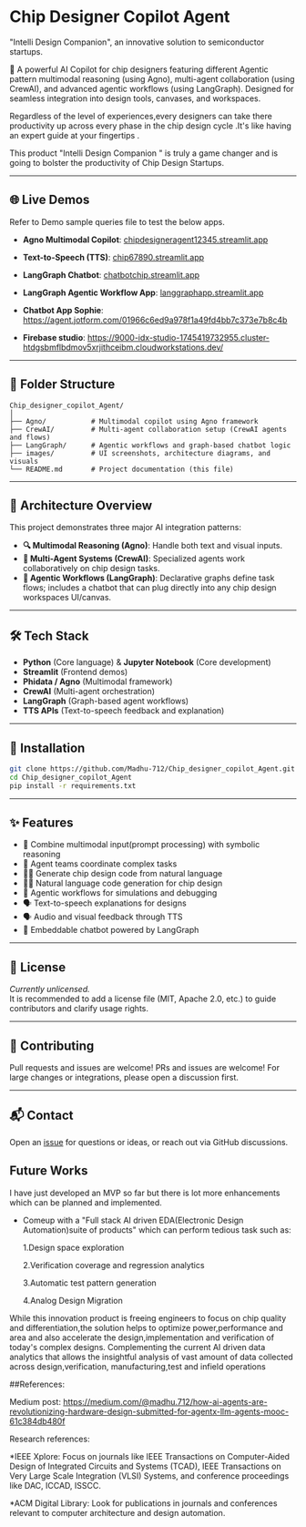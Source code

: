 
# Chip Designer Copilot Agent
"Intelli Design Companion", 
an innovative solution to semiconductor startups.

🚀 A powerful AI Copilot for chip designers featuring different Agentic pattern multimodal reasoning (using Agno), multi-agent collaboration (using CrewAI), and advanced agentic workflows (using LangGraph). Designed for seamless integration into design tools, canvases, and workspaces.

Regardless of the level of experiences,every designers can take there productivity up across every phase in the chip design cycle .It's like having an expert guide at your fingertips .

This product "Intelli Design Companion " is truly a game changer and is going to bolster the productivity of Chip Design Startups.


---

## 🌐 Live Demos
Refer to Demo sample queries file to test the below apps.

- **Agno Multimodal Copilot**: [chipdesigneragent12345.streamlit.app](https://chipdesigneragent12345.streamlit.app)
- **Text-to-Speech (TTS)**: [chip67890.streamlit.app](https://chip67890.streamlit.app)
- **LangGraph Chatbot**: [chatbotchip.streamlit.app](https://chatbotchip.streamlit.app)
- **LangGraph Agentic Workflow App**: [langgraphapp.streamlit.app](https://langgraphapp.streamlit.app)
- **Chatbot App Sophie**:
https://agent.jotform.com/01966c6ed9a978f1a49fd4bb7c373e7b8c4b

- **Firebase studio**:
 https://9000-idx-studio-1745419732955.cluster-htdgsbmflbdmov5xrjithceibm.cloudworkstations.dev/

---

## 📁 Folder Structure

```
Chip_designer_copilot_Agent/
│
├── Agno/           # Multimodal copilot using Agno framework
├── CrewAI/         # Multi-agent collaboration setup (CrewAI agents and flows)
├── LangGraph/      # Agentic workflows and graph-based chatbot logic
├── images/         # UI screenshots, architecture diagrams, and visuals
└── README.md       # Project documentation (this file)
```

---

## 🧠 Architecture Overview

This project demonstrates three major AI integration patterns:

- **🔍 Multimodal Reasoning (Agno)**: Handle both text and visual inputs.
- **🤖 Multi-Agent Systems (CrewAI)**: Specialized agents work collaboratively on chip design tasks.
- **🧭 Agentic Workflows (LangGraph)**: Declarative graphs define task flows; includes a chatbot that can plug directly into any chip design workspaces UI/canvas.

---

## 🛠️ Tech Stack

- **Python** (Core language) & **Jupyter Notebook** (Core development)
- **Streamlit** (Frontend demos)
- **Phidata / Agno** (Multimodal framework)
- **CrewAI** (Multi-agent orchestration)
- **LangGraph** (Graph-based agent workflows)
- **TTS APIs** (Text-to-speech feedback and explanation)

---

## 🚀 Installation

```bash
git clone https://github.com/Madhu-712/Chip_designer_copilot_Agent.git
cd Chip_designer_copilot_Agent
pip install -r requirements.txt
```

---

## ✨ Features

- 🧠 Combine multimodal input(prompt processing) with symbolic reasoning
- 🤝 Agent teams coordinate complex tasks
- 🧑‍💻 Generate chip design code from natural language
-  🧑‍💻 Natural language code generation for chip design
- 🔁 Agentic workflows for simulations and debugging
- 🗣️ Text-to-speech explanations for designs
- 🗣️ Audio and visual feedback through TTS
- 💬 Embeddable chatbot powered by LangGraph

---




## 📄 License

*Currently unlicensed.*  
It is recommended to add a license file (MIT, Apache 2.0, etc.) to guide contributors and clarify usage rights.

---

## 🤝 Contributing

Pull requests and issues are welcome! 
PRs and issues are welcome! For large changes or integrations, please open a discussion first.

---

## 📬 Contact

Open an [issue](https://github.com/Madhu-712/Chip_designer_copilot_Agent/issues) for questions or ideas, or reach out via GitHub discussions.

## Future Works

I have just developed an MVP so far but there is lot more enhancements which can be planned and implemented.

* Comeup with a "Full stack AI driven EDA(Electronic Design Automation)suite of products" which can perform tedious task such as:

  1.Design space exploration

  2.Verification coverage and regression analytics 

  3.Automatic test pattern generation

  4.Analog Design Migration

While this innovation product is freeing engineers to focus on chip quality and differentiation,the solution helps to optimize power,performance and area and also accelerate the design,implementation and verification of today's complex designs. Complementing the current AI driven data analytics that allows the insightful analysis of vast amount of data collected across design,verification, manufacturing,test and infield operations 

##References:

Medium post:
https://medium.com/@madhu.712/how-ai-agents-are-revolutionizing-hardware-design-submitted-for-agentx-llm-agents-mooc-61c384db480f

Research references:

*IEEE Xplore: Focus on journals like IEEE Transactions on Computer-Aided Design of Integrated Circuits and Systems (TCAD), IEEE Transactions on Very Large Scale Integration (VLSI) Systems, and conference proceedings like DAC, ICCAD, ISSCC.

*ACM Digital Library: Look for publications in journals and conferences relevant to computer architecture and design automation.

  

















